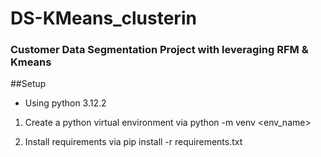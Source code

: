 # DS-KMeans_clusterin

### Customer Data Segmentation Project with leveraging RFM & Kmeans 

##Setup
- Using python 3.12.2
  
1. Create a python virtual environment via python -m venv <env_name>

2. Install requirements via pip install -r requirements.txt
